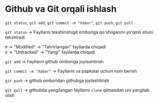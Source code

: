 # Github va Git orqali ishlash

`git status`, `git add`, `git commit -m "Xabar"`, `git push`, `git pull`

`git status` -> Fayllarni tekshirish(git omboriga qo'shilganmi yo'qmi) shuni tekshiradi

`M` -> "Modified" -> "Tahrirlangan" fayllarda chiqadi <br>
`U` -> "Untracked" -> "Yangi" fayllarda chiqadi

`git add` -> Fayllarni github omboriga joylashtirish

`git commit -m "Xabar"` -> Fayllarni va papkalar uchun nom berish

`git push` -> github omboridan githubga joylashtirish

`git pull` -> githubda yangilangan fayllarni `clone` qilmasdan uni yangilab olish